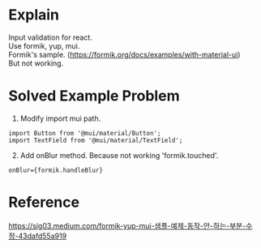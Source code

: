 # Explain
Input validation for react.   
Use formik, yup, mui.   
Formik's sample. (https://formik.org/docs/examples/with-material-ui)   
But not working.

# Solved Example Problem
1. Modify import mui path.   
```
import Button from '@mui/material/Button';
import TextField from '@mui/material/TextField';
```

2. Add onBlur method. Because not working 'formik.touched'.
```
onBlur={formik.handleBlur}
```

# Reference
https://sig03.medium.com/formik-yup-mui-샘플-예제-동작-안-하는-부분-수정-43dafd55a919




